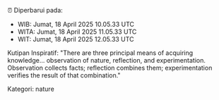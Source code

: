 ⏰ Diperbarui pada:
- WIB: Jumat, 18 April 2025 10.05.33 UTC
- WITA: Jumat, 18 April 2025 11.05.33 UTC
- WIT: Jumat, 18 April 2025 12.05.33 UTC

Kutipan Inspiratif:
"There are three principal means of acquiring knowledge... observation of nature, reflection, and experimentation. Observation collects facts; reflection combines them; experimentation verifies the result of that combination."


Kategori: nature

